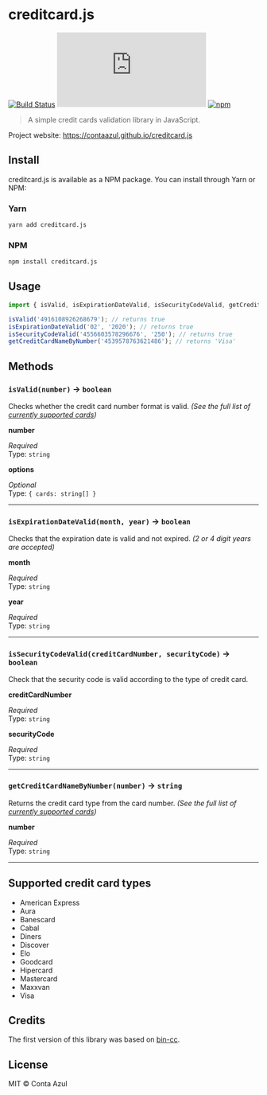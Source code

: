 # creditcard.js

[![Build Status](https://github.com/ContaAzul/creditcard.js/workflows/Build%20Check/badge.svg)](https://github.com/ContaAzul/creditcard.js/actions?query=workflow%3A%22Build+Check%22)
![Libraries.io dependency status for latest release](https://img.shields.io/librariesio/release/npm/creditcard.js)
[![npm](https://img.shields.io/npm/v/creditcard.js.svg)](https://www.npmjs.com/package/creditcard.js)

> A simple credit cards validation library in JavaScript.

Project website: https://contaazul.github.io/creditcard.js

## Install

creditcard.js is available as a NPM package. You can install through Yarn or NPM:

### Yarn

```sh
yarn add creditcard.js
```

### NPM

```sh
npm install creditcard.js
```

## Usage

```javascript
import { isValid, isExpirationDateValid, isSecurityCodeValid, getCreditCardNameByNumber } from 'creditcard.js';

isValid('4916108926268679'); // returns true
isExpirationDateValid('02', '2020'); // returns true
isSecurityCodeValid('4556603578296676', '250'); // returns true
getCreditCardNameByNumber('4539578763621486'); // returns 'Visa'
```

## Methods

### `isValid(number)` -> `boolean`

Checks whether the credit card number format is valid. _(See the full list of [currently supported cards](#suportted-credit-card-types))_

**number**

_Required_\
Type: `string`

**options**

_Optional_\
Type: `{ cards: string[] } `

---

### `isExpirationDateValid(month, year)` -> `boolean`

Checks that the expiration date is valid and not expired. _(2 or 4 digit years are accepted)_

**month**

_Required_\
Type: `string`

**year**

_Required_\
Type: `string`

---

### `isSecurityCodeValid(creditCardNumber, securityCode)` -> `boolean`

Check that the security code is valid according to the type of credit card.

**creditCardNumber**

_Required_\
Type: `string`

**securityCode**

_Required_\
Type: `string`

---

### `getCreditCardNameByNumber(number)` -> `string`

Returns the credit card type from the card number. _(See the full list of [currently supported cards](#supported-credit-card-types))_

**number**

_Required_\
Type: `string`

---

## Supported credit card types

- American Express
- Aura
- Banescard
- Cabal
- Diners
- Discover
- Elo
- Goodcard
- Hipercard
- Mastercard
- Maxxvan
- Visa

## Credits

The first version of this library was based on [bin-cc](https://github.com/renatovico/bin-cc).

## License

MIT © Conta Azul
